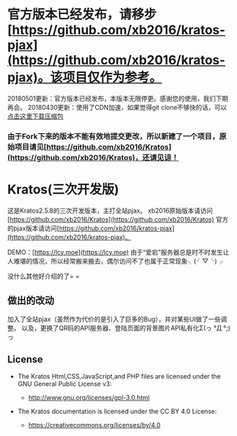 # 官方版本已经发布，请移步[https://github.com/xb2016/kratos-pjax](https://github.com/xb2016/kratos-pjax)。该项目仅作为参考。

20180501更新：官方版本已经发布，本版本无限停更。感谢您的使用，我们下期再会。
20180430更新：使用了CDN加速，如果觉得git clone不够快的话，可以[点击这里下载压缩包](https://s.hilcy.com/Kratos(20180430).zip)

### 由于Fork下来的版本不能有效地提交更改，所以新建了一个项目，原始项目请见[https://github.com/xb2016/Kratos](https://github.com/xb2016/Kratos)，还请见谅！

# Kratos(三次开发版)

这是Kratos2.5.8的三次开发版本，主打全站pjax。 
xb2016原始版本请访问[https://github.com/xb2016/Kratos](https://github.com/xb2016/Kratos)
官方的pjax版本请访问[https://github.com/xb2016/kratos-pjax](https://github.com/xb2016/kratos-pjax)。

DEMO：[https://lcy.moe](https://lcy.moe) 由于“爱宕”服务器总是时不时发生让人难堪的情况，所以经常搬来搬去，偶尔访问不了也属于正常现象╮(╯▽╰)╭

没什么其他好介绍的了= =

## 做出的改动

加入了全站pjax（虽然作为代价的是引入了巨多的Bug），并对某些UI做了一些调整。
以及，更换了QR码的API服务器、登陆页面的背景图片API私有化Σ(っ °Д °;)っ
  
## License

- The Kratos Html,CSS,JavaScript,and PHP files are licensed under the GNU General Public License v3:
  - http://www.gnu.org/licenses/gpl-3.0.html

- The Kratos documentation is licensed under the CC BY 4.0 License:
  - https://creativecommons.org/licenses/by/4.0
